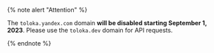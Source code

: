 {% note alert "Attention" %}

The `toloka.yandex.com` domain **will be disabled starting September 1, 2023**. Please use the `toloka.dev` domain for API requests.

{% endnote %}